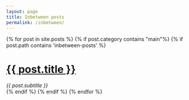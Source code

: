 ```yaml
---
layout: page
title: Inbetween posts
permalink: /inbetween/
---
```


<div class="posts">
    {% for post in site.posts %}
        {% if post.category contains "main"%}
            {% if post.path contains 'inbetween-posts' %}
                <h1><a href="{{ site.baseurl }}{{ post.url }}">{{ post.title }}</a></h1>
                <div class="entry">
                    <i>{{ post.subtitle }}</i> 
                    <!-- {{ post.excerpt }} -->
                </div>
            {% endif %}
        {% endif %}
    {% endfor %}
<div class="posts">    